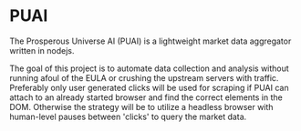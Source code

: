 # PUAI
The Prosperous Universe AI (PUAI) is a lightweight market data aggregator written in nodejs.

The goal of this project is to automate data collection and analysis without running afoul of the EULA or crushing the upstream servers with traffic. Preferably only user generated clicks will be used for scraping if PUAI can attach to an already started browser and find the correct elements in the DOM. Otherwise the strategy will be to utilize a headless browser with human-level pauses between 'clicks' to query the market data.
